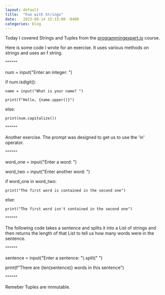 ```yaml
---
layout: default
title:  "Fun with Strings"
date:   2023-09-14 15:15:00 -0400
categories: blog
---
```

Today I covered Strings and Tuples from the [programmingexpert.io][course-site] course. 

Here is some code I wrote for an exercise. It uses various methods on strings and uses
an f string.

""""""

num = input("Enter an integer: ")

if num.isdigit():

    name = input("What is your name? ")

    print(f"Hello, {name.upper()}")

else:

    print(num.capitalize())

""""""

Another exercise. The prompt was designed to get us to use the 'in' operator.

""""""

word_one = input("Enter a word: ")

word_two = input("Enter another word: ")

if word_one in word_two:

    print("The first word is contained in the second one")

else:

    print("The first word isn't contained in the second one")

""""""

The following code takes a sentence and splits it into a List of strings and then 
returns the length of that List to tell us how many words were in the sentence.

""""""

sentence = input("Enter a sentence: ").split(" ")

print(f"There are {len(sentence)} words in this sentence")

""""""

Remeber Tuples are immutable.

[course-site]: https://www.programmingexpert.io/index